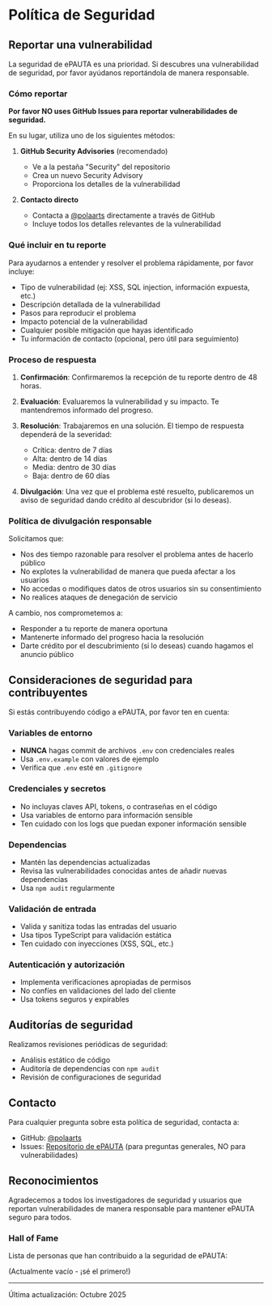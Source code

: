 # Política de Seguridad

## Reportar una vulnerabilidad

La seguridad de ePAUTA es una prioridad. Si descubres una vulnerabilidad de seguridad, por favor ayúdanos reportándola de manera responsable.

### Cómo reportar

**Por favor NO uses GitHub Issues para reportar vulnerabilidades de seguridad.**

En su lugar, utiliza uno de los siguientes métodos:

1. **GitHub Security Advisories** (recomendado)
   - Ve a la pestaña "Security" del repositorio
   - Crea un nuevo Security Advisory
   - Proporciona los detalles de la vulnerabilidad

2. **Contacto directo**
   - Contacta a [@polaarts](https://github.com/polaarts) directamente a través de GitHub
   - Incluye todos los detalles relevantes de la vulnerabilidad

### Qué incluir en tu reporte

Para ayudarnos a entender y resolver el problema rápidamente, por favor incluye:

- Tipo de vulnerabilidad (ej: XSS, SQL injection, información expuesta, etc.)
- Descripción detallada de la vulnerabilidad
- Pasos para reproducir el problema
- Impacto potencial de la vulnerabilidad
- Cualquier posible mitigación que hayas identificado
- Tu información de contacto (opcional, pero útil para seguimiento)

### Proceso de respuesta

1. **Confirmación**: Confirmaremos la recepción de tu reporte dentro de 48 horas.

2. **Evaluación**: Evaluaremos la vulnerabilidad y su impacto. Te mantendremos informado del progreso.

3. **Resolución**: Trabajaremos en una solución. El tiempo de respuesta dependerá de la severidad:
   - Crítica: dentro de 7 días
   - Alta: dentro de 14 días
   - Media: dentro de 30 días
   - Baja: dentro de 60 días

4. **Divulgación**: Una vez que el problema esté resuelto, publicaremos un aviso de seguridad dando crédito al descubridor (si lo deseas).

### Política de divulgación responsable

Solicitamos que:

- Nos des tiempo razonable para resolver el problema antes de hacerlo público
- No explotes la vulnerabilidad de manera que pueda afectar a los usuarios
- No accedas o modifiques datos de otros usuarios sin su consentimiento
- No realices ataques de denegación de servicio

A cambio, nos comprometemos a:

- Responder a tu reporte de manera oportuna
- Mantenerte informado del progreso hacia la resolución
- Darte crédito por el descubrimiento (si lo deseas) cuando hagamos el anuncio público

## Consideraciones de seguridad para contribuyentes

Si estás contribuyendo código a ePAUTA, por favor ten en cuenta:

### Variables de entorno

- **NUNCA** hagas commit de archivos `.env` con credenciales reales
- Usa `.env.example` con valores de ejemplo
- Verifica que `.env` esté en `.gitignore`

### Credenciales y secretos

- No incluyas claves API, tokens, o contraseñas en el código
- Usa variables de entorno para información sensible
- Ten cuidado con los logs que puedan exponer información sensible

### Dependencias

- Mantén las dependencias actualizadas
- Revisa las vulnerabilidades conocidas antes de añadir nuevas dependencias
- Usa `npm audit` regularmente

### Validación de entrada

- Valida y sanitiza todas las entradas del usuario
- Usa tipos TypeScript para validación estática
- Ten cuidado con inyecciones (XSS, SQL, etc.)

### Autenticación y autorización

- Implementa verificaciones apropiadas de permisos
- No confíes en validaciones del lado del cliente
- Usa tokens seguros y expirables

## Auditorías de seguridad

Realizamos revisiones periódicas de seguridad:

- Análisis estático de código
- Auditoría de dependencias con `npm audit`
- Revisión de configuraciones de seguridad

## Contacto

Para cualquier pregunta sobre esta política de seguridad, contacta a:

- GitHub: [@polaarts](https://github.com/polaarts)
- Issues: [Repositorio de ePAUTA](https://github.com/open-source-udp/epauta/issues) (para preguntas generales, NO para vulnerabilidades)

## Reconocimientos

Agradecemos a todos los investigadores de seguridad y usuarios que reportan vulnerabilidades de manera responsable para mantener ePAUTA seguro para todos.

### Hall of Fame

Lista de personas que han contribuido a la seguridad de ePAUTA:

(Actualmente vacío - ¡sé el primero!)

---

Última actualización: Octubre 2025
